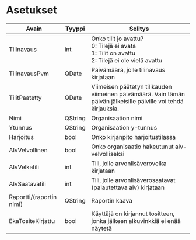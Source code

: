 Asetukset
=========

Avain	|  Tyyppi		|  Selitys
-------------|------------------|----------------------
Tilinavaus	| int			| Onko tilit jo avattu? <br>0: Tilejä ei avata <br>1: Tilit on avattu <br>2: Tilejä ei ole vielä avattu
TilinavausPvm | QDate 	| Päivämäärä, jolle tilinavaus kirjataan
TilitPaatetty 	| QDate	| Viimeisen päätetyn tilikauden viimeinen päivämäärä. Vain tämän päivän jälkeisille päiville voi tehdä kirjauksia.
Nimi	| QString		| Organisaation nimi
Ytunnus	| QString		| Organisaation y-tunnus
Harjoitus	| bool		| Onko kirjanpito harjoitustilassa
AlvVelvollinen | bool | Onko organisaatio hakeutunut alv-velvolliseksi
AlvVelkatili | int | Tili, jolle arvonlisäverovelka kirjataan
AlvSaatavatili | int | Tili, jolle arvonlisäverosaatavat (palautettava alv) kirjataan
Raportti/(raportin nimi) | QString | Raportin kaava
EkaTositeKirjattu | bool | Käyttäjä on kirjannut tositteen, jonka jälkeen alkuvinkkiä ei enää näytetä
